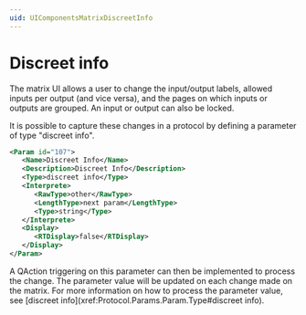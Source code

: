 ```yaml
---
uid: UIComponentsMatrixDiscreetInfo
---
```


# Discreet info

The matrix UI allows a user to change the input/output labels, allowed inputs per output (and vice versa), and the pages on which inputs or outputs are grouped. An input or output can also be locked.

It is possible to capture these changes in a protocol by defining a parameter of type "discreet info".

```xml
<Param id="107">
   <Name>Discreet Info</Name>
   <Description>Discreet Info</Description>
   <Type>discreet info</Type>
   <Interprete>
      <RawType>other</RawType>
      <LengthType>next param</LengthType>
      <Type>string</Type>
   </Interprete>
   <Display>
      <RTDisplay>false</RTDisplay>
   </Display>
</Param>
```

A QAction triggering on this parameter can then be implemented to process the change. The parameter value will be updated on each change made on the matrix. For more information on how to process the parameter value, see [discreet info](xref:Protocol.Params.Param.Type#discreet info).
